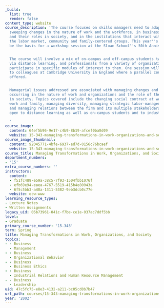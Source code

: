 ```yaml
---
_build:
  list: true
  render: false
content_type: website
course_description: 'The course focuses on skills managers need to adapt to current
  sweeping changes in the nature of work and the workforce, in business organizations
  and their roles in society, and in the institutions that interact with work, particularly
  the labor market, community and family-centered groups. This year''s teaching will
  be the basis for a workshop session at the Sloan School''s 50th Anniversary Convocation.


  The course will involve a mix of on-campus and off-campus students taking the course
  via distance learning, and professionals from a variety of organizations who will
  participate in specific modules of interest to them. One session will be linked
  to colleagues at Cambridge University in England where a parallel course is being
  offered.


  Managerial issues addressed are associated with managing changes and innovations
  occurring in the nature of work and organizations and the role of the corporation
  in society. Topics covered include the changing social contract at work, integrating
  work and family, managing diversity, managing strategic labor-management partnerships,
  and managing relations between the firm and its multiple stakeholders. Subject is
  open to distance learning as well as on-campus students and to industry participants.

  '
course_image:
  content: 64ef5b96-9e17-c4b9-8b19-afcef0ba8d09
  website: 15-343-managing-transformations-in-work-organizations-and-society-spring-2002
course_image_thumbnail:
  content: 92045771-4bfe-6937-ed7d-0156c76bcaef
  website: 15-343-managing-transformations-in-work-organizations-and-society-spring-2002
course_title: Managing Transformations in Work, Organizations, and Society
department_numbers:
- '15'
extra_course_numbers: ''
instructors:
  content:
  - f51fc489-e59a-38c5-7f93-1504fbb1076f
  - efb69e94-eaea-4767-5519-415b4e80043a
  - 6f5c5bb3-a48a-1311-5382-9eb3dcb0c77e
  website: ocw-www
learning_resource_types:
- Lecture Notes
- Written Assignments
legacy_uid: 05b73961-041c-f7be-ce1e-037ac7ddf5bb
level:
- Graduate
primary_course_number: '15.343'
term: Spring
title: Managing Transformations in Work, Organizations, and Society
topics:
- - Business
  - Management
- - Business
  - Organizational Behavior
- - Business
  - Business Ethics
- - Business
  - Industrial Relations and Human Resource Management
- - Business
  - Leadership
uid: 47c5fc75-e8e3-4132-a211-bc05cd0b7b47
url_path: courses/15-343-managing-transformations-in-work-organizations-and-society-spring-2002
year: '2002'
---
```

